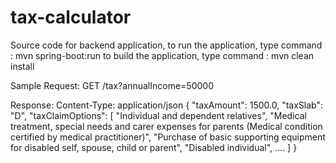 # tax-calculator
Source code for backend application, to run the application, type command : mvn spring-boot:run
to build the application, type command : mvn clean install

Sample Request:
GET /tax?annualIncome=50000

Response:
Content-Type: application/json
{
    "taxAmount": 1500.0,
    "taxSlab": "D",
    "taxClaimOptions": [
        "Individual and dependent relatives",
        "Medical treatment, special needs and carer expenses for parents (Medical condition certified by medical practitioner)",
        "Purchase of basic supporting equipment for disabled self, spouse, child or parent",
        "Disabled individual",
        ....
    ]
}